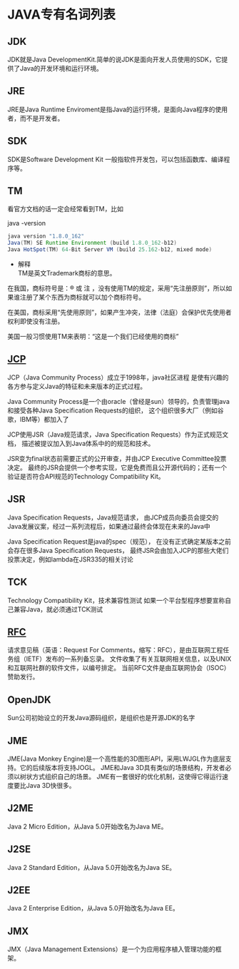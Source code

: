 

#  JAVA专有名词列表


## JDK
JDK就是Java DevelopmentKit.简单的说JDK是面向开发人员使用的SDK，它提供了Java的开发环境和运行环境。

 
## JRE
JRE是Java Runtime Enviroment是指Java的运行环境，是面向Java程序的使用者，而不是开发者。

## SDK
SDK是Software Development Kit 一般指软件开发包，可以包括函数库、编译程序等。 

## TM
看官方文档的话一定会经常看到TM，比如

java -version
```java
java version "1.8.0_162"
Java(TM) SE Runtime Environment (build 1.8.0_162-b12)
Java HotSpot(TM) 64-Bit Server VM (build 25.162-b12, mixed mode)

```

- 解释   
TM是英文Trademark商标的意思。 

在我国，商标符号是：® 或 注 ，没有使用TM的规定，采用“先注册原则”，所以如果谁注册了某个东西为商标就可以加个商标符号。 

在美国，商标采用“先使用原则”，如果产生冲突，法律（法庭）会保护优先使用者权利即使没有注册。

美国一般习惯使用TM来表明：“这是一个我们已经使用的商标”
 

## [JCP](https://zh.wikipedia.org/wiki/JCP)

JCP（Java Community Process）成立于1998年，java社区进程 是使有兴趣的各方参与定义Java的特征和未来版本的正式过程。

Java Community Process是一个由oracle（曾经是sun）领导的，负责管理java和接受各种Java Specification Requests的组织，
这个组织很多大厂（例如谷歌，IBM等）都加入了

JCP使用JSR（Java规范请求，Java Specification Requests）作为正式规范文档，
描述被提议加入到Java体系中的的规范和技术。

JSR变为final状态前需要正式的公开审查，并由JCP Executive Committee投票决定。
最终的JSR会提供一个参考实现，它是免费而且公开源代码的；还有一个验证是否符合API规范的Technology Compatibility Kit。



## JSR

Java Specification Requests，Java规范请求，
由JCP成员向委员会提交的Java发展议案，经过一系列流程后，如果通过最终会体现在未来的Java中

Java Specification Request是java的spec（规范），
在没有正式确定某版本之前会存在很多Java Specification Requests，
最终JSR会由加入JCP的那些大佬们投票决定，例如lambda在JSR335的相关讨论

## TCK
Technology Compatibility Kit，技术兼容性测试 
如果一个平台型程序想要宣称自己兼容Java，就必须通过TCK测试


## [RFC](https://zh.wikipedia.org/wiki/RFC)

请求意见稿（英语：Request For Comments，缩写：RFC），是由互联网工程任务组（IETF）发布的一系列备忘录。
文件收集了有关互联网相关信息，以及UNIX和互联网社群的软件文件，以编号排定。
当前RFC文件是由互联网协会（ISOC）赞助发行。


## OpenJDK
Sun公司初始设立的开发Java源码组织，是组织也是开源JDK的名字

## JME
   JME(Java Monkey Engine)是一个高性能的3D图形API，采用LWJGL作为底层支持。它的后续版本将支持JOGL。
   JME和Java 3D具有类似的场景结构，开发者必须以树状方式组织自己的场景。
   JME有一套很好的优化机制，这使得它得运行速度要比Java 3D快很多。
 
## J2ME
   Java 2 Micro Edition，从Java 5.0开始改名为Java ME。
   
## J2SE
   Java 2 Standard Edition，从Java 5.0开始改名为Java SE。
   
##  J2EE
   Java 2 Enterprise Edition，从Java 5.0开始改名为Java EE。
   
## JMX
   JMX（Java Management Extensions）是一个为应用程序植入管理功能的框架。
 
 
 


 